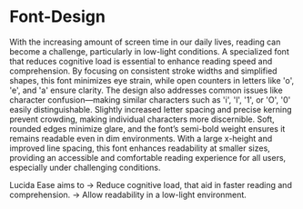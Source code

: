 # Font-Design

With the increasing amount of screen time in our daily lives, reading can become a challenge, particularly in low-light conditions. A specialized font that reduces cognitive load is essential to enhance reading speed and comprehension. By focusing on consistent stroke widths and simplified shapes, this font minimizes eye strain, while open counters in letters like 'o', 'e', and 'a' ensure clarity. The design also addresses common issues like character confusion—making similar characters such as 'i', 'l', '1', or 'O', '0' easily distinguishable. Slightly increased letter spacing and precise kerning prevent crowding, making individual characters more discernible. Soft, rounded edges minimize glare, and the font’s semi-bold weight ensures it remains readable even in dim environments. With a large x-height and improved line spacing, this font enhances readability at smaller sizes, providing an accessible and comfortable reading experience for all users, especially under challenging conditions.


Lucida Ease aims to 
-> Reduce cognitive load, that aid in faster reading and comprehension. 
-> Allow readability in a low-light environment.


